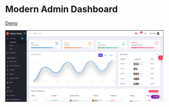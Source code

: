
# Modern Admin Dashboard
[Demo]( https://jsdev63.github.io/modern-admin-dashboard/)

[![](assets/screen.png "Title")]( https://jsdev63.github.io/modern-admin-dashboard/)
